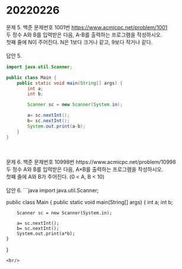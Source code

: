 20220226
========
문제 5. 백준 문제번호 1001번 https://www.acmicpc.net/problem/1001
<br/>
두 정수 A와 B를 입력받은 다음, A-B를 출력하는 프로그램을 작성하시오.
<br/>
첫째 줄에 N이 주어진다. N은 1보다 크거나 같고, 9보다 작거나 같다.
<br/>
<br/>
답안 5.
```java
import java.util.Scanner;

public class Main {
    public static void main(String[] args) {
        int a;
        int b;

        Scanner sc = new Scanner(System.in);

        a= sc.nextInt();
        b= sc.nextInt();
        System.out.print(a-b);
    }
}
```

<br/>
<br/>
문제 6. 백준 문제번호 10998번 https://www.acmicpc.net/problem/10998
<br/>
두 정수 A와 B를 입력받은 다음, A×B를 출력하는 프로그램을 작성하시오.
<br/>
첫째 줄에 A와 B가 주어진다. (0 < A, B < 10)
<br/>
<br/>
답안 6.
```java
import java.util.Scanner;

public class Main {
    public static void main(String[] args) {
        int a;
        int b;

        Scanner sc = new Scanner(System.in);

        a= sc.nextInt();
        b= sc.nextInt();
        System.out.print(a*b);
    }
}
```
<br/>




